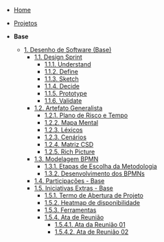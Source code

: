 <!-- docs/_sidebar.md -->
<!-- markdownlint-disable MD041 -->

- [Home](README.md)
- [Projetos](./Projetos/Projetos.md)

- **Base**
  - [1. Desenho de Software (Base)](./Base/1.Base.md)
    - [1.1. Design Sprint](./Base/1.1.DesignSprint.md)
      - [1.1.1. Understand](./Base/designSprint/understand.md)
      - [1.1.2. Define](./Base/designSprint/define.md)
      - [1.1.3. Sketch](./Base/designSprint/sketch.md)
      - [1.1.4. Decide](./Base/designSprint/decide.md)
      - [1.1.5. Prototype](./Base/designSprint/prototype.md)
      - [1.1.6. Validate](./Base/designSprint/validate.md)
    - [1.2. Artefato Generalista](./Base/1.2.ArtefatoGeneralista.md)
      - [1.2.1. Plano de Risco e Tempo](./Base/artefatos_generalistas/plano-risco.md)
      - [1.2.2. Mapa Mental](./Base/artefatos_generalistas/mapa-mental.md)
      - [1.2.3. Léxicos](./Base/artefatos_generalistas/lexico.md)
      - [1.2.3. Cenários](./Base/artefatos_generalistas/cenarios.md)
      - [1.2.4. Matriz CSD](./Base/artefatos_generalistas/matriz-csd.md)
      - [1.2.5. Rich Picture](./Base/artefatos_generalistas/rich-picture.md)
    - [1.3. Modelagem BPMN](./Base/1.3.ModelagemBPMN.md)
      - [1.3.1. Etapas de Escolha da Metodologia](./Base/Modelagem_BPMN/1.3.1.ProcessoEscolhaMetodologia.md)
      - [1.3.2. Desenvolvimento dos BPMNs](./Base/Modelagem_BPMN/1.3.2.DesenvolvimentoBPMN.md)
    - [1.4. Participações - Base](./Base/1.4.ParticipacoesBase.md)
    - [1.5. Iniciativas Extras - Base](./Base/1.5.IniciativasExtras.md)
      - [1.5.1. Termo de Abertura de Projeto](./Base/iniciativas_extras/tap.md)
      - [1.5.2. Heatmap de disponibilidade](./Base/iniciativas_extras/heatmap.md)
      - [1.5.3. Ferramentas](./Base/iniciativas_extras/ferramentas.md)
      - [1.5.4. Ata de Reunião](./Base/iniciativas_extras/ferramentas.md)
        - [1.5.4.1. Ata da Reunião 01](./Base/iniciativas_extras/atas_reuniao/reuniao01.md)
        - [1.5.4.2. Ata de Reunião 02](./Base/iniciativas_extras/atas_reuniao/reuniao02.md)
